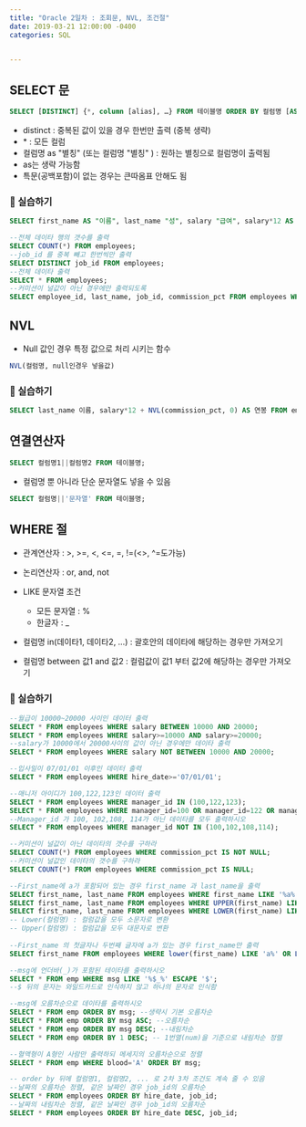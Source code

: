 ```yaml
---
title: "Oracle 2일차 : 조회문, NVL, 조건절"
date: 2019-03-21 12:00:00 -0400
categories: SQL


---
```


## SELECT 문

```sql
SELECT [DISTINCT] {*, column [alias], …} FROM 테이블명 ORDER BY 컬럼명 [ASC, DESC];
```

- distinct : 중복된 값이 있을 경우 한번만 출력 (중복 생략)
- \* : 모든 컬럼
- 컬럼명 as "별칭" (또는 컬럼명 "별칭" ) : 원하는 별칭으로 컬럼명이 출력됨
- as는 생략 가능함
- 특문(공백포함)이 없는 경우는 큰따옴표 안해도 됨

### 🐣 실습하기

```sql
SELECT first_name AS "이름", last_name "성", salary "급여", salary*12 AS "보너스" FROM employees;

--전체 데이타 행의 갯수를 출력
SELECT COUNT(*) FROM employees;
--job_id 를 중복 빼고 한번씩만 출력
SELECT DISTINCT job_id FROM employees; 
--전체 데이타 출력
SELECT * FROM employees; 
--커미션이 널값이 아닌 경우에만 출력되도록
SELECT employee_id, last_name, job_id, commission_pct FROM employees WHERE commission_pct IS NOT NULL;
```



## NVL

- Null 값인 경우 특정 값으로 처리 시키는 함수

```sql
NVL(컬럼명, null인경우 넣을값)
```

### 🐣 실습하기

```sql
SELECT last_name 이름, salary*12 + NVL(commission_pct, 0) AS 연봉 FROM employees;
```



## 연결연산자

```sql
SELECT 컬럼명1||컬럼명2 FROM 테이블명;
```

- 컬럼명 뿐 아니라 단순 문자열도 넣을 수 있음

```sql
SELECT 컬럼명||'문자열' FROM 테이블명;
```



## WHERE 절

- 관계연산자 : >, >=, <, <=, =, !=(<>, ^=도가능)
- 논리연산자 : or, and, not
- LIKE 문자열 조건 
  - 모든 문자열 : %
  - 한글자 : _

- 컬럼명 in(데이타1, 데이타2, …) : 괄호안의 데이타에 해당하는 경우만 가져오기
- 컬럼명 between 값1 and 값2 : 컬럼값이 값1 부터 값2에 해당하는 경우만 가져오기

### 🐣 실습하기

```sql
--월급이 10000~20000 사이인 데이터 출력
SELECT * FROM employees WHERE salary BETWEEN 10000 AND 20000;
SELECT * FROM employees WHERE salary>=10000 AND salary>=20000;
--salary가 10000에서 20000사이의 값이 아닌 경우에만 데이타 출력
SELECT * FROM employees WHERE salary NOT BETWEEN 10000 AND 20000;

--입사일이 07/01/01 이후인 데이터 출력
SELECT * FROM employees WHERE hire_date>='07/01/01';

--매니저 아이디가 100,122,123인 데이터 출력
SELECT * FROM employees WHERE manager_id IN (100,122,123);
SELECT * FROM employees WHERE manager_id=100 OR manager_id=122 OR manager_id=123;
--Manager_id 가 100, 102,108, 114가 아닌 데이타를 모두 출력하시오
SELECT * FROM employees WHERE manager_id NOT IN (100,102,108,114);

--커미션이 널값이 아닌 데이타의 갯수를 구하라
SELECT COUNT(*) FROM employees WHERE commission_pct IS NOT NULL;
--커미션이 널값인 데이타의 갯수를 구하라
SELECT COUNT(*) FROM employees WHERE commission_pct IS NULL;

--First_name에 a가 포함되어 있는 경우 first_name 과 last_name을 출력
SELECT first_name, last_name FROM employees WHERE first_name LIKE '%a%' OR first_name LIKE '%A%';
SELECT first_name, last_name FROM employees WHERE UPPER(first_name) LIKE '%A%';
SELECT first_name, last_name FROM employees WHERE LOWER(first_name) LIKE '%a%';
-- Lower(컬럼명) : 컬럼값을 모두 소문자로 변환
-- Upper(컬럼명) : 컬럼값을 모두 대문자로 변환
	
--First_name 의 첫글자나 두번째 글자에 a가 있는 경우 first_name만 출력
SELECT first_name FROM employees WHERE lower(first_name) LIKE 'a%' OR LOWER(first_name) LIKE '_a%';

--msg에 언더바(_)가 포함된 테이타를 출력하시오
SELECT * FROM emp WHERE msg LIKE '%$_%' ESCAPE '$';
--$ 뒤의 문자는 와일드카드로 인식하지 않고 하나의 문자로 인식함

--msg에 오름차순으로 데이타를 출력하시오
SELECT * FROM emp ORDER BY msg; --생략시 기본 오름차순
SELECT * FROM emp ORDER BY msg ASC; --오름차순
SELECT * FROM emp ORDER BY msg DESC; --내림차순
SELECT * FROM emp ORDER BY 1 DESC; -- 1번열(num)을 기준으로 내림차순 정렬

--혈액형이 A형인 사람만 출력하되 메세지의 오름차순으로 정렬
SELECT * FROM emp WHERE blood='A' ORDER BY msg;

-- order by 뒤에 컬럼명1, 컬럼명2, ... 로 2차 3차 조건도 계속 줄 수 있음
--날짜의 오름차순 정렬, 같은 날짜인 경우 job_id의 오름차순
SELECT * FROM employees ORDER BY hire_date, job_id;
--날짜의 내림차순 정렬, 같은 날짜인 경우 job_id의 오름차순
SELECT * FROM employees ORDER BY hire_date DESC, job_id;

```

